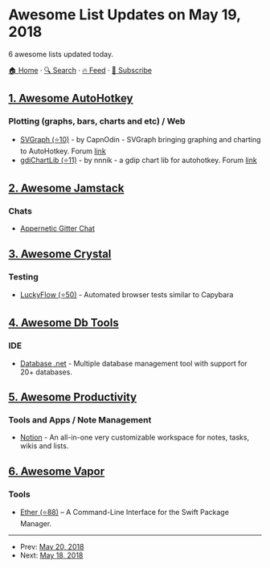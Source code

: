 # Awesome List Updates on May 19, 2018

6 awesome lists updated today.

[🏠 Home](/README.md) · [🔍 Search](https://test.trackawesomelist.com/search/) · [🔥 Feed](https://test.trackawesomelist.com/feed.xml) · [📮 Subscribe](https://trackawesomelist.us17.list-manage.com/subscribe?u=d2f0117aa829c83a63ec63c2f&id=36a103854c)



## [1. Awesome AutoHotkey](/content/ahkscript/awesome-AutoHotkey/README.md)

### Plotting (graphs, bars, charts and etc) / Web

*   [SVGraph (⭐10)](https://github.com/CapnOdin/SVGraph) - by CapnOdin - SVGraph bringing graphing and charting to AutoHotkey. Forum [link](https://autohotkey.com/boards/viewtopic.php?f=6\&t=23892)
*   [gdiChartLib (⭐11)](https://github.com/nnnik/gdiChartLib) - by nnnik - a gdip chart lib for autohotkey. Forum [link](https://autohotkey.com/boards/viewtopic.php?f=6\&t=31533)

## [2. Awesome Jamstack](/content/automata/awesome-jamstack/README.md)

### Chats

*   [Appernetic Gitter Chat](https://gitter.im/appernetic/issues)

## [3. Awesome Crystal](/content/veelenga/awesome-crystal/README.md)

### Testing

*   [LuckyFlow (⭐50)](https://github.com/luckyframework/lucky_flow) - Automated browser tests similar to Capybara

## [4. Awesome Db Tools](/content/mgramin/awesome-db-tools/README.md)

### IDE

*   [Database .net](http://fishcodelib.com/Database.htm) - Multiple database management tool with support for 20+ databases.

## [5. Awesome Productivity](/content/jyguyomarch/awesome-productivity/README.md)

### Tools and Apps / Note Management

*   [Notion](https://www.notion.so/) - An all-in-one very customizable workspace for notes, tasks, wikis and lists.

## [6. Awesome Vapor](/content/vapor-community/awesome-vapor/README.md)

### Tools

*   [Ether (⭐88)](https://github.com/Ether-CLI/Ether) – A Command-Line Interface for the Swift Package Manager.

---

- Prev: [May 20, 2018](/content/2018/05/20/README.md)
- Next: [May 18, 2018](/content/2018/05/18/README.md)